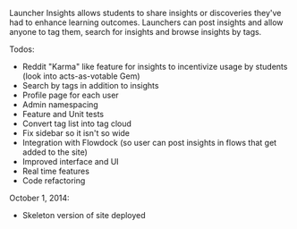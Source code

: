 Launcher Insights allows students to share insights or discoveries they've had to enhance learning outcomes. Launchers can post insights and allow anyone to tag them, search for insights and browse insights by tags.

Todos:
- Reddit "Karma" like feature for insights to incentivize usage by students (look into acts-as-votable Gem)
- Search by tags in addition to insights
- Profile page for each user
- Admin namespacing
- Feature and Unit tests
- Convert tag list into tag cloud
- Fix sidebar so it isn't so wide
- Integration with Flowdock (so user can post insights in flows that get added to the site)
- Improved interface and UI
- Real time features
- Code refactoring

October 1, 2014:
- Skeleton version of site deployed
